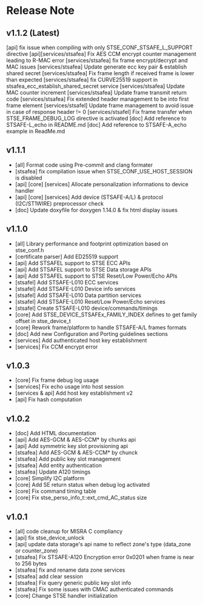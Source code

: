 # Release Note

## v1.1.2 (Latest)
[api] fix issue when compiling with only STSE_CONF_STSAFE_L_SUPPORT directive
[api][services/stsafea] Fix AES CCM encrypt counter management leading to R-MAC error
[services/stsafea] fix frame encrypt/decrypt and MAC issues
[services/stsafea] Update generate ecc key pair & establish shared secret
[services/stsafea] Fix frame length if received frame is lower than expected
[services/stsafea] fix CURVE25519 support in stsafea_ecc_establish_shared_secret service
[services/stsafea] Update MAC counter increment
[services/stsafea] Update frame transmit return code
[services/stsafea] Fix extended header management to be into first frame element
[services/stsafel] Update frame management to avoid issue in case of response header != 0
[services/stsafel] Fix frame transfer when STSE_FRAME_DEBUG_LOG directive is activated
[doc] Add reference to STSAFE-L_echo in README.md
[doc] Add reference to STSAFE-A_echo example in ReadMe.md

## v1.1.1 
- [all] Format code using Pre-commit and clang formater
- [stsafea] fix compilation issue when STSE_CONF_USE_HOST_SESSION is disabled
- [api] [core] [services] Allocate personalization informations to device handler
- [api] [core] [services] Add device (STSAFE-A/L) & protocol (I2C/ST1WIRE) preprocessor check
- [doc] Update doxyfile for doxygen 1.14.0 & fix html display issues

## v1.1.0
- [all] Library performance and footprint optimization based on stse_conf.h
- [certificate parser] Add ED25519 support
- [api] Add STSAFEL support to STSE ECC APIs
- [api] Add STSAFEL support to STSE Data storage APIs
- [api] Add STSAFEL support to STSE Reset/Low Power/Echo APIs
- [stsafel] Add STSAFE-L010 ECC services
- [stsafel] Add STSAFE-L010 Device info services
- [stsafel] Add STSAFE-L010 Data partition services
- [stsafel] Add STSAFE-L010 Reset/Low Power/Echo services
- [stsafel] Create STSAFE-L010 device/commands/timings
- [core] Add STSE_DEVICE_STSAFEx_FAMILY_INDEX defines to get family offset in stse_device_t
- [core] Rework frame/platform to handle STSAFE-A/L frames formats
- [doc] Add new Configuration and Porting guidelines sections
- [services] Add authenticated host key establishment
- [services] Fix CCM encrypt error

## v1.0.3
- [core] Fix frame debug log usage
- [services] Fix echo usage into host session
- [services & api] Add host key establishment v2
- [api] Fix hash computation

## v1.0.2
- [doc] Add HTML documentation
- [api] Add AES-GCM & AES-CCM* by chunks api
- [api] Add symmetric key slot provisioning api
- [stsafea] Add AES-GCM & AES-CCM* by chunck
- [stsafea] Add public key slot management
- [stsafea] Add entity authentication
- [stsafea] Update A120 timings
- [core] Simplify I2C platform
- [core] Add SE return status when debug log activated
- [core] Fix command timing table
- [core] Fix stse_perso_info_t::ext_cmd_AC_status size

## v1.0.1
- [all] code cleanup for MISRA C compliancy
- [api] fix stse_device_unlock
- [api] update data storage's api name to reflect zone's type (data_zone or counter_zone)
- [stsafea] Fix STSAFE-A120 Encryption error 0x0201 when frame is near to 256 bytes
- [stsafea] fix and rename data zone services
- [stsafea] add clear session
- [stsafea] Fix query generic public key slot info
- [stsafea] Fix some issues with CMAC authenticated commands
- [core] Change STSE handler initialization
